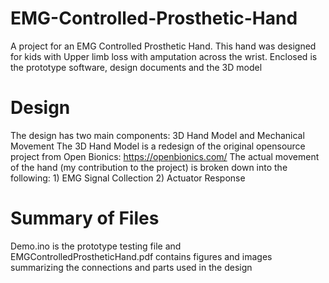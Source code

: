 # EMG-Controlled-Prosthetic-Hand
A project for an EMG Controlled Prosthetic Hand. This hand was designed for kids with Upper limb loss with amputation across the wrist. Enclosed is the prototype software, design documents and the 3D model

# Design
The design has two main components: 3D Hand Model and Mechanical Movement
The 3D Hand Model is a redesign of the original opensource project from Open Bionics: https://openbionics.com/
The actual movement of the hand (my contribution to the project) is broken down into the following:
    1) EMG Signal Collection
    2) Actuator Response
    
# Summary of Files
Demo.ino is the prototype testing file and EMGControlledProstheticHand.pdf contains figures and images summarizing the connections and parts used in the design
